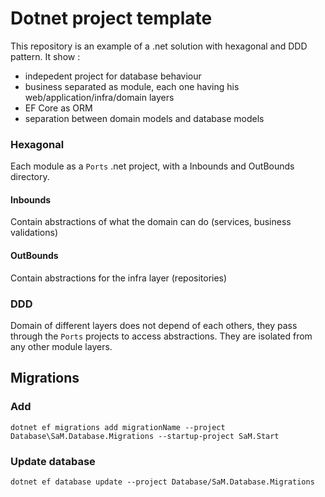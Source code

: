 # Dotnet project template

This repository is an example of a .net solution with hexagonal and DDD pattern.
It show :
- indepedent project for database behaviour
- business separated as module, each one having his web/application/infra/domain layers
- EF Core as ORM
- separation between domain models and database models

### Hexagonal

Each module as a `Ports` .net project, with a Inbounds and OutBounds directory.
#### Inbounds
Contain abstractions of what the domain can do (services, business validations)

#### OutBounds
Contain abstractions for the infra layer (repositories)

### DDD

Domain of different layers does not depend of each others, they pass through the `Ports` projects to access abstractions. They are isolated from any other module layers.


## Migrations

### Add
`dotnet ef migrations add migrationName --project Database\SaM.Database.Migrations --startup-project SaM.Start`

### Update database
`dotnet ef database update --project Database/SaM.Database.Migrations`
